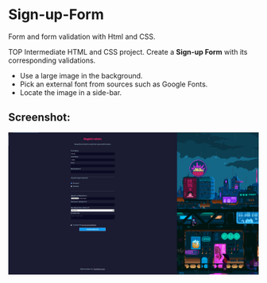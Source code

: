 # Sign-up-Form
Form and form validation with Html and CSS.


TOP Intermediate HTML and CSS project. Create a **Sign-up Form** with its corresponding validations.

- Use a large image in the background.
- Pick an external font from sources such as Google Fonts.
- Locate the image in a side-bar.

<h2>Screenshot:</h2>
<img src="./images/thumbnail.png" alt="Screenshot Sample">